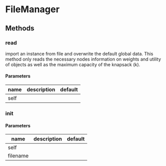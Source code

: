 # FileManager




## Methods


### read


import an instance from file and overwrite the default global data. This method only reads the necessary nodes information on weights and utility of objects as well as the maximum capacity of the knapsack (k). 

#### Parameters
name | description | default
--- | --- | ---
self |  | 





### __init__




#### Parameters
name | description | default
--- | --- | ---
self |  | 
filename |  | 




